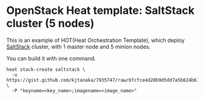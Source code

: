 OpenStack Heat template: SaltStack cluster (5 nodes)
====================================================

This is an example of HOT(Heat Orchestration Template), which deploy [SaltStack](http://docs.saltstack.com/index.html) cluster, with 1 master node and 5 minion nodes.

You can build it with one command.
```
heat stack-create saltstack \
  -u https://gist.github.com/kjtanaka/7935747/raw/6fcfce4d28b9d5dd7a5b824b678151cc64f522b7/deploy_salt.yml \
  -P "keyname=<key_name>;imagename=<image_name>"
```
